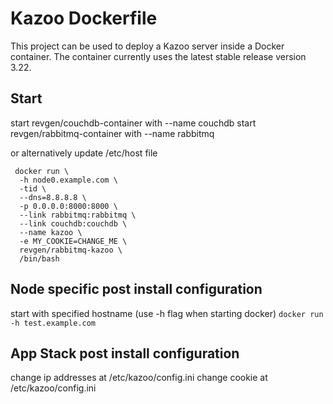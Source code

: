 Kazoo Dockerfile
================

This project can be used to deploy a Kazoo server inside a Docker container.
The container currently uses the latest stable release version 3.22.

## Start
start revgen/couchdb-container with --name couchdb
start revgen/rabbitmq-container with --name rabbitmq

or alternatively update /etc/host file 

```
 docker run \
  -h node0.example.com \
  -tid \
  --dns=8.8.8.8 \
  -p 0.0.0.0:8000:8000 \
  --link rabbitmq:rabbitmq \
  --link couchdb:couchdb \
  --name kazoo \
  -e MY_COOKIE=CHANGE_ME \
  revgen/rabbitmq-kazoo \
  /bin/bash
``` 


## Node specific post install configuration
start with specified hostname (use -h flag when starting docker) `docker run -h test.example.com`

## App Stack post install configuration
change ip addresses at /etc/kazoo/config.ini
change cookie at /etc/kazoo/config.ini
